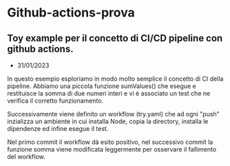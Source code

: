 # Github-actions-prova
## Toy example per il concetto di CI/CD pipeline con github actions.

- 31/01/2023

In questo esempio esploriamo in modo molto semplice il concetto di CI della pipeline. Abbiamo una piccola funzione sumValues() che esegue e restituisce la somma di due numeri interi e vi è associato un test che ne verifica il corretto funzionamento.

Successivamente viene definito un workflow (try.yaml) che ad ogni "push" inzializza un ambiente in cui installa Node, copia la directory, installa le dipendenze ed infine esegue il test.

Nel primo commit il workflow dà esito positivo, nel successivo commit la funzione somma viene modificata leggermente per osservare il fallimento del workflow.


